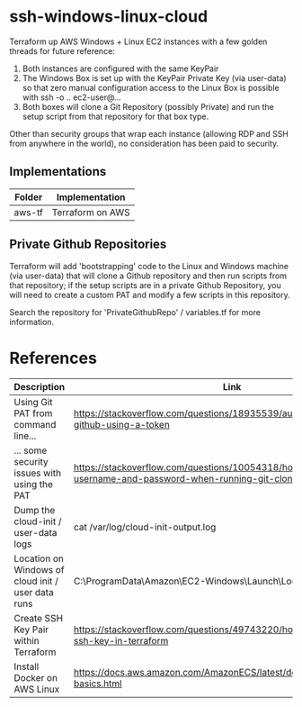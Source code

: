 # ssh-windows-linux-cloud
Terraform up AWS Windows + Linux EC2 instances with a few golden threads for future reference:

1. Both instances are configured with the same KeyPair
2. The Windows Box is set up with the KeyPair Private Key (via user-data) so that zero manual configuration access to the Linux Box is possible with ssh -o .. ec2-user@...
3. Both boxes will clone a Git Repository (possibly Private) and run the setup script from that repository for that box type. 

Other than security groups that wrap each instance (allowing RDP and SSH from anywhere in the world), no consideration has been paid to security. 

## Implementations
| Folder | Implementation   |
| ------ | ---------------- |
| aws-tf | Terraform on AWS |

## Private Github Repositories
Terraform will add 'bootstrapping' code to the Linux and Windows machine (via user-data) that will clone a Github repository and then run scripts from that repository; if the setup scripts are in a private Github Repository, you will need to create a custom PAT and modify a few scripts in this repository. 

Search the repository for 'PrivateGithubRepo' / variables.tf for more information. 

# References
| Description | Link |
| ------------------------------------------- | ----------- |
| Using Git PAT from command line...          | https://stackoverflow.com/questions/18935539/authenticate-with-github-using-a-token |
| ... some security issues with using the PAT | https://stackoverflow.com/questions/10054318/how-do-i-provide-a-username-and-password-when-running-git-clone-gitremote-git |
| Dump the cloud-init / user-data logs        | cat /var/log/cloud-init-output.log |
| Location on Windows of cloud init / user data runs | C:\ProgramData\Amazon\EC2-Windows\Launch\Log | 
| Create SSH Key Pair within Terraform        | https://stackoverflow.com/questions/49743220/how-do-i-create-an-ssh-key-in-terraform |
| Install Docker on AWS Linux                 | https://docs.aws.amazon.com/AmazonECS/latest/developerguide/docker-basics.html | 
